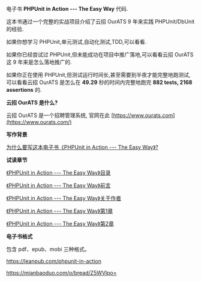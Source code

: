 电子书 **PHPUnit in Action --- The Easy Way** 代码.

这本书通过一个完整的实战项目介绍了云招 OurATS 9 年来实践 PHPUnit/DbUnit 的经验.

如果你想学习 PHPUnit,单元测试,自动化测试,TDD,可以看看.

如果你已经尝试过 PHPUnit,但未能成功在项目中推广落地,可以看看云招 OurATS 这 9 年来是怎么落地推广的.

如果你正在使用 PHPUnit,但测试运行时间长,甚至需要到半夜才能完整地跑测试,可以看看云招 OurATS 是怎么在 **49.29** 秒的时间内完整地跑完 **882 tests, 2168 assertions** 的.

**云招 OurATS 是什么?**

云招 OurATS 是一个招聘管理系统, 官网在此 [https://www.ourats.com](https://www.ourats.com/)

**写作背景**

[为什么要写这本电子书《PHPUnit in Action --- The Easy Way》?](https://zhuanlan.zhihu.com/p/163068429)

**试读章节**

[《PHPUnit in Action --- The Easy Way》目录](https://zhuanlan.zhihu.com/p/163116060)

[《PHPUnit in Action --- The Easy Way》前言](https://zhuanlan.zhihu.com/p/163117039)

[《PHPUnit in Action --- The Easy Way》关于作者](https://zhuanlan.zhihu.com/p/163117742)

[《PHPUnit in Action --- The Easy Way》第1章](https://zhuanlan.zhihu.com/p/163118506)

[《PHPUnit in Action --- The Easy Way》第2章](https://zhuanlan.zhihu.com/p/163121875)

**电子书格式**

包含 pdf、epub、mobi 三种格式。

https://leanpub.com/phpunit-in-action

https://mianbaoduo.com/o/bread/Z5WVlpo=
